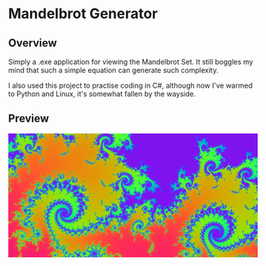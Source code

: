 # Mandelbrot Generator
## Overview
Simply a .exe application for viewing the Mandelbrot Set. It still boggles my mind that such a simple equation can generate such complexity.

I also used this project to practise coding in C#, although now I've warmed to Python and Linux, it's somewhat fallen by the wayside. 

## Preview
![preview](mandelbrot_preview.png)
